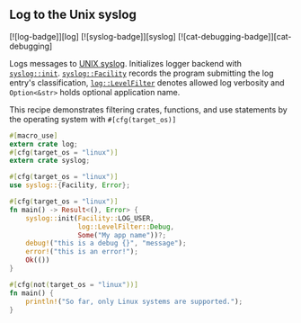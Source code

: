 ## Log to the Unix syslog

[![log-badge]][log] [![syslog-badge]][syslog] [![cat-debugging-badge]][cat-debugging]

Logs messages to [UNIX syslog]. Initializes logger backend
with [`syslog::init`]. [`syslog::Facility`] records the program submitting
the log entry's classification, [`log::LevelFilter`] denotes allowed log verbosity
and `Option<&str>` holds optional application name.

This recipe demonstrates filtering crates, functions, and use statements by the operating system with `#[cfg(target_os)]`

```rust
#[macro_use]
extern crate log;
#[cfg(target_os = "linux")]
extern crate syslog;

#[cfg(target_os = "linux")]
use syslog::{Facility, Error};

#[cfg(target_os = "linux")]
fn main() -> Result<(), Error> {
    syslog::init(Facility::LOG_USER,
                 log::LevelFilter::Debug,
                 Some("My app name"))?;
    debug!("this is a debug {}", "message");
    error!("this is an error!");
    Ok(())
}

#[cfg(not(target_os = "linux"))]
fn main() {
    println!("So far, only Linux systems are supported.");
}
```

[`log::LevelFilter`]: https://docs.rs/log/*/log/enum.LevelFilter.html
[`syslog::Facility`]: https://docs.rs/syslog/*/syslog/enum.Facility.html
[`syslog::init`]: https://docs.rs/syslog/*/syslog/fn.init.html

[UNIX syslog]: https://www.gnu.org/software/libc/manual/html_node/Overview-of-Syslog.html
